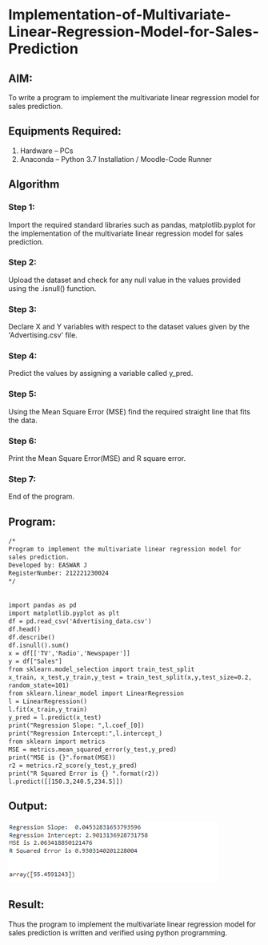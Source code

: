 # Implementation-of-Multivariate-Linear-Regression-Model-for-Sales-Prediction

## AIM:
To write a program to implement the multivariate linear regression model for sales prediction.

## Equipments Required:
1. Hardware – PCs
2. Anaconda – Python 3.7 Installation / Moodle-Code Runner

## Algorithm
### Step 1:
Import the required standard libraries such as pandas, matplotlib.pyplot for the implementation of the multivariate linear regression model for sales prediction.

### Step 2:
Upload the dataset and check for any null value in the values provided using the .isnull() function.

### Step 3:
Declare X and Y variables with respect to the dataset values given by the 'Advertising.csv' file.

### Step 4:
Predict the values by assigning a variable called y_pred.

### Step 5:
Using the Mean Square Error (MSE) find the required straight line that fits the data.

### Step 6:
Print the Mean Square Error(MSE) and R square error.

### Step 7:
End of the program.

## Program:
```
/*
Program to implement the multivariate linear regression model for sales prediction.
Developed by: EASWAR J
RegisterNumber: 212221230024
*/


import pandas as pd
import matplotlib.pyplot as plt
df = pd.read_csv('Advertising_data.csv')
df.head()
df.describe()
df.isnull().sum()
x = df[['TV','Radio','Newspaper']]
y = df["Sales"]
from sklearn.model_selection import train_test_split
x_train, x_test,y_train,y_test = train_test_split(x,y,test_size=0.2, random_state=101)
from sklearn.linear_model import LinearRegression
l = LinearRegression()
l.fit(x_train,y_train)
y_pred = l.predict(x_test)
print("Regression Slope: ",l.coef_[0])
print("Regression Intercept:",l.intercept_)
from sklearn import metrics
MSE = metrics.mean_squared_error(y_test,y_pred)
print("MSE is {}".format(MSE))
r2 = metrics.r2_score(y_test,y_pred)
print("R Squared Error is {} ".format(r2))
l.predict([[150.3,240.5,234.5]])

```

## Output:
![multivariate linear regression model for sales prediction](ml2.png)


## Result:
Thus the program to implement the multivariate linear regression model for sales prediction is written and verified using python programming.
